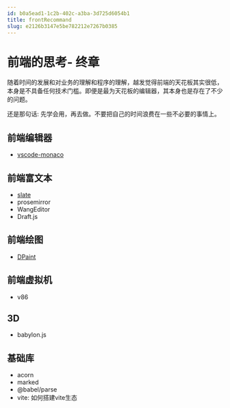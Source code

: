 ```yaml
---
id: b0a5ead1-1c2b-402c-a3ba-3d725d6054b1
title: frontRecommand
slug: e2126b3147e5be782212e7267b0385
---
```

# 前端的思考- 终章
随着时间的发展和对业务的理解和程序的理解，越发觉得前端的天花板其实很低，本身是不具备任何技术门槛。即便是最为天花板的编辑器，其本身也是存在了不少的问题。

还是那句话: 先学会用，再去做。不要把自己的时间浪费在一些不必要的事情上。

## 前端编辑器
- [vscode-monaco](https://github.com/microsoft/monaco-editor)

## 前端富文本
- [slate](https://github.com/ianstormtaylor/slate)
- prosemirror
- WangEditor
- Draft.js

## 前端绘图
- [DPaint](https://github.com/steffest/DPaint-js)

## 前端虚拟机
- v86

## 3D
- babylon.js

## 基础库
- acorn
- marked
- @babel/parse
- vite: 如何搭建vite生态
